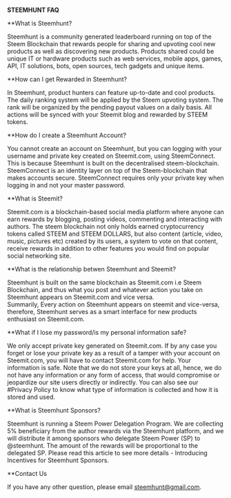__STEEMHUNT FAQ__



**What is Steemhunt?

Steemhunt is a community generated leaderboard running on top of the Steem Blockchain that rewards people for sharing and upvoting cool new products as well as discovering new products.
Products shared could be unique IT or hardware products such as web services, mobile apps, games, API, IT solutions, bots, open sources, tech gadgets and unique items.



**How can I get Rewarded in Steemhunt?

In Steemhunt, product hunters can feature up-to-date and cool products. The daily ranking system will be applied by the Steem upvoting system. The rank will be organized by the pending payout values on a daily basis. All actions will be synced with your Steemit blog and rewarded by STEEM tokens.



**How do I create a Steemhunt Account?

You cannot create an account on Steemhunt, but you can logging with your username and private key created on Steemit.com, using SteemConnect. This is because Steemhunt is built on the decentralised  steem-blockchain. 
SteemConnect is an identity layer on top of the Steem-blockchain that makes accounts secure. SteemConnect requires only your private key when logging in and not your master password.



**What is Steemit?

Steemit.com is a blockchain-based social media platform where anyone can earn rewards by blogging, posting videos, commenting and interacting with authors. The steem blockchain not only holds earned cryptocurrency tokens called STEEM and STEEM DOLLARS, but also content (article, video, music, pictures etc) created by its users, a system to vote on that content, receive rewards in addition to other features you would find on popular social networking site.



**What is the relationship betwen Steemhunt and Steemit?

Steemhunt is built on the same blockchain as Steemit.com i.e Steem Blockchain, and thus what you post and whatever action you take on Steemhunt appears on Steemit.com and vice versa.   
Summarily, Every action on Steemhunt appears on steemit and vice-versa, therefore, Steemhunt serves as a smart interface for new products enthusiast on Steemit.com.



**What if I lose my password/is my personal information safe?

We only accept private key generated on Steemit.com. If by any case you forget or lose your private key as a result of a tamper with your account on Steemit.com, you will have to contact Steemit.com for help.
Your information is safe. Note that we do not store your keys at all, hence, we do not have any information or any form of access, that would compromise or jeopardize our site users directly or indirectly. You can also see our #Privacy Policy to know what type of information is collected and how it is stored and used.



**What is Steemhunt Sponsors?

Steemhunt is running a Steem Power Delegation Program. We are collecting 5% beneficiary from the author rewards via the Steemhunt platform, and we will distribute it among sponsors who delegate Steem Power (SP) to @steemhunt. The amount of the rewards will be proportional to the delegated SP. Please read this article to see more details - Introducing Incentives for Steemhunt Sponsors.



**Contact Us

If you have any other question, please email steemhunt@gmail.com. 

